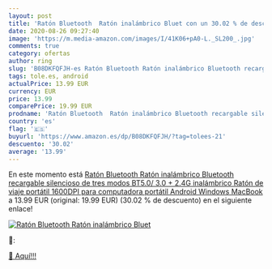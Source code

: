 ```yaml
---
layout: post
title: 'Ratón Bluetooth  Ratón inalámbrico Bluet con un 30.02 % de descuento'
date: 2020-08-26 09:27:40
image: 'https://m.media-amazon.com/images/I/41K06+pA0-L._SL200_.jpg'
comments: true
category: ofertas
author: ring
slug: 'B08DKFQFJH-es Ratón Bluetooth Ratón inalámbrico Bluetooth recargable...'
tags: tole.es, android
actualPrice: 13.99 EUR
currency: EUR
price: 13.99
comparePrice: 19.99 EUR
prodname: 'Ratón Bluetooth  Ratón inalámbrico Bluetooth recargable silencioso de tres modos  BT5.0/ 3.0 + 2.4G inalámbrico   Ratón de viaje portátil 1600DPI para computadora portátil  Android  Windows MacBook'
country: 'es'
flag: '🇪🇸'
buyurl: 'https://www.amazon.es/dp/B08DKFQFJH/?tag=tolees-21'
descuento: '30.02'
average: '13.99'
---
```


En este momento está [Ratón Bluetooth  Ratón inalámbrico Bluetooth recargable silencioso de tres modos  BT5.0/ 3.0 + 2.4G inalámbrico   Ratón de viaje portátil 1600DPI para computadora portátil  Android  Windows MacBook](https://www.amazon.es/dp/B08DKFQFJH/?tag=tolees-21) a 13.99 EUR (original: 19.99 EUR) (30.02 %  de descuento) en el siguiente enlace!

[![Ratón Bluetooth  Ratón inalámbrico Bluet](https://m.media-amazon.com/images/I/41K06+pA0-L._SL200_.jpg)](https://www.amazon.es/dp/B08DKFQFJH/?tag=tolees-21)

🔎:


[🛒 Aquí!!!](https://www.amazon.es/dp/B08DKFQFJH/?tag=tolees-21)
